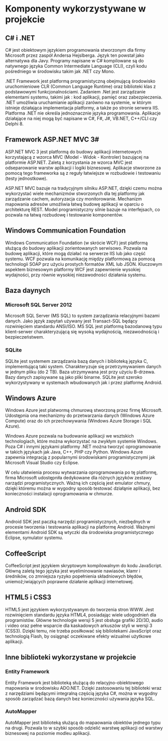 # Komponenty wykorzystywane w projekcie #

## C# i .NET ##

C# jest obiektowym językiem programowania stworzonym dla firmy Microsoft przez zaspół Andersa Hejslberga. Język ten powstał jako alternatywa dla Javy. Programy napisane w C# kompilowane są do natywnego języka Common Intermediate Language (CLI), czyli kodu pośredniego w środowisku takim jak .NET czy Mono.

.NET Framework jest platformą programistyczną obejmującą środowisko uruchomieniowe CLR (Common Language Runtime) oraz biblioteki klas z podstawowymi funkcjonalnościami. Zadaniem .Net jest zarządzanie elementami systemu, takimi jak : kod aplikacji, pamięć oraz zabezpieczenia. .NET umożliwia uruchamianie aplikacji zarówno na systemie, w którym istnieje działająca implementacja platformy, a także po stronie serwera IIS. Platforma .NET nie określa jednoznacznie języka programowania. Aplikacje działające na niej mogą być napisane w C#, F#, J#, VB.NET, C++/CLI czy Delphi 8. 

## Framework ASP.NET MVC 3#

ASP.NET MVC 3 jest platformą do budowy aplikacji internetowych korzystającą z wzorca MVC (Model - Widok - Kontroler) bazującej na platformie ASP.NET. Zaletą z korzystania ze wzorca MVC jest odseparowanie warstw aplikacji i logiki biznesowej. Aplikacje stworzone za pomocą tego frameworka są z reguły łatwiejsze w rozbudowie i testowaniu (testy jednostkowe).

ASP.NET MVC bazuje na tradycyjnym silniku ASP.NET, dzięki czemu można wykorzystać wiele mechanizmów stworzonych dla tej platformy jak zarządzanie cachem, autoryzacja czy monitorowanie. Mechanizm mapowania adresów umożliwia łatwą budowę aplikacji w oparciu o architekturę REST. Model programistyczny silnie bazuje na interfejsach, co pozwala na łatwą rozbudowę i testowanie komponentów.

## Windows Communication Foundation ##

Windows Communication Foundation (w skrócie WCF) jest platformą służącą do budowy aplikacji zorientowanych serwisowo. Pozwala na budowę aplikacji, które mogą działać na serwerze IIS lub jako część systemu. WCF pozwala na komunikację między platformową za pomocą technologii SOAP prz użyciu prostych formatów XML lub JSON. Kluczowym aspektem biznesowym platformy WCF jest zapewnienie wysokiej wydajności, przy równie wysokiej niezawodności działania systemu.

## Baza daynych ##

### Microsoft SQL Server 2012 ###
Microsoft SQL Server (MS SQL) to system zarządzania relacyjnymi bazami danych. Jako język zapytań używany jest Transact-SQL będący rozwinięciem standardu ANSi/ISO. MS SQL jest platformą bazodanową typu klient-serwer charakteryzującą się wysoką wydajnością, niezawodnością i bezpieczeństwem.

### SQLite ###
SQLite jest systemem zarządzania bazą danych i biblioteką języka C, implementującą taki system. Charakteryzuje się przetrzymywaniem danych w jednym pliku (do 2 TB). Baza utrzymywana jest przy użyciu B-drzewa. Bazy danych zapisywane są jako pliki binarne. SQLite jest szeroko wykorzystywany w systemach wbudowanych jak i przez platformę Android.

## Windows Azure ##
Windows Azure jest platwormą chmurową stworzoną przez firmę Microsoft. Udostępnia ona mechanizmy do przetwarzania danych (Windows Azure Compute) oraz do ich przechowywania (Windows Azure Storage  i SQL Azure).

Windows Azure pozwala na budowanie aplikacji we wsztskich technologiach, które można wykorzystać na zwykłym systemie Windows. Poza C# i innymi językami platformy .NET można tworzyć oprogramowanie w takich językach jak Java, C++, PHP czy Python. Windows Azure zapewnia integracją z popularnymi środowiskami programistycznymi jak Microsoft Visual Studio czy Eclipse.

W celu ułatwienia procesu wytwarzania oprogramowania po tę platformę, firma Microsoft udostępniła dedykowane dla różnych języków zestawy narządzi programistycznych. Ważną ich częścią jest emulator chmury, dzięki któremu można w wygodny sposób testować działąnie aplikacji, bez konieczności instalacji oprogramowania w chmurze.

## Android SDK ##
Android SDK jest paczką narzędzi programistycznych, niezbędnych w procesie tworzenia i testowania aplikacji na platformę Android. Ważnymi elementami Android SDK są wtyczki dla środowiska programistycznego Eclipse, symulator systemu.

## CoffeeScript ##
CoffeeScript jest językiem skryptowym kompilowalnym do kodu JavaScript. Główną zaletą tego języka jest wyeliminowanie nawiasów, klamr i średników, co zmniejsza ryzyko popełnienia składniowych błędów, uniemoż;iwiających poprawne działanie aplikacji internetowej.

## HTML5 i CSS3 ##
HTML5 jest językiem wykorzystywanym do tworzenia stron WWW. Jest rozwinięciem standardu języka HTML4, posiadając wiele udogodnień dla programistów. Główne technologie wersji 5 jest obsługa grafiki 2D/3D, audio i video oraz pełne wsparcie dla kaskadowych arkuszów styli w wersji 3 (CSS3). Dzięki temu, nie trzeba posiłkować się bibliotekami JavaScript oraz technologią Flash, by osiągnąć oczekiwane efekty wizualnei użytkowe aplikacji.


## Inne biblioteki wykorzystane w projekcie ##

### Entity Framework ###
Entity Framework jest biblioteką służącą do relacyjno-obiektowego mapowania w środowisku ADO.NET. Dzięki zastosowaniu tej biblioteki wraz z narzędziami będącymi integralną częścią języka C#, można w wygodny sposób zarządzać bazą danych bez konieczności używania języka SQL.

### AutoMapper ###
AutoMapper jest biblioteką służącą do mapaowania obiektów jednego typu na drugi. Pozwala to w szybki sposób odzielić warstwę aplikacji od warstwy biznesowej na poziomie modleu aplikacji.

